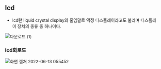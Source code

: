## lcd

- lcd란 liquid crystal display의 줄임말로 액정 디스플레이라고도 불리며 디스플레이 장치의 종류 중 하나이다.

![다운로드 (1)](https://user-images.githubusercontent.com/102521625/173253151-413e70e8-a01d-4cd4-a829-de33c07593f7.jpeg)

### lcd회로도

![화면 캡처 2022-06-13 055452](https://user-images.githubusercontent.com/102521625/173253242-d35f6172-3817-471e-a07d-60f9f86d3864.jpg)

